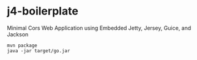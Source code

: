 j4-boilerplate
==============

Minimal Cors Web Application using Embedded Jetty, Jersey, Guice, and Jackson

```
mvn package
java -jar target/go.jar
```